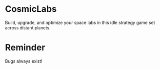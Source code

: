 # CosmicLabs
Build, upgrade, and optimize your space labs in this idle strategy game set across distant planets.
# Reminder
Bugs always exist!
